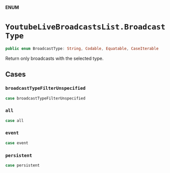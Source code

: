 **ENUM**

# `YoutubeLiveBroadcastsList.BroadcastType`

```swift
public enum BroadcastType: String, Codable, Equatable, CaseIterable
```

Return only broadcasts with the selected type.

## Cases
### `broadcastTypeFilterUnspecified`

```swift
case broadcastTypeFilterUnspecified
```

### `all`

```swift
case all
```

### `event`

```swift
case event
```

### `persistent`

```swift
case persistent
```

